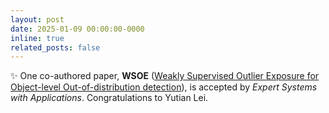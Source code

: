 ```yaml
---
layout: post
date: 2025-01-09 00:00:00-0000
inline: true
related_posts: false
---
```


:sparkles: One co-authored paper, **WSOE** ([Weakly Supervised Outlier Exposure for Object-level Out-of-distribution detection](https://www.sciencedirect.com/science/article/pii/S0957417425001290)), is accepted by *Expert Systems with Applications*. Congratulations to Yutian Lei.